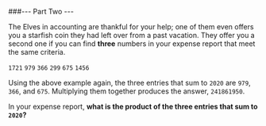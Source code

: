 ###--- Part Two ---

The Elves in accounting are thankful for your help; one of them even offers 
you a starfish coin they had left over from a past vacation. They offer you 
a second one if you can find **three** numbers in your expense report that meet 
the same criteria.

`1721`
`979`
`366`
`299`
`675`
`1456`

Using the above example again, the three entries that sum to `2020` are `979`, 
`366`, and `675`. Multiplying them together produces the answer, `241861950`.

In your expense report, **what is the product of the three entries that sum 
to `2020`?**
